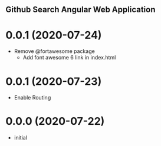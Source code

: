 ## Github Search Angular Web Application
<a name="0.0.2"></a>
# 0.0.1 (2020-07-24)
* Remove @fortawesome package
    * Add font awesome 6 link in index.html


<a name="0.0.1"></a>
# 0.0.1 (2020-07-23)
* Enable Routing

<a name="0.0.0"></a>
# 0.0.0 (2020-07-22)
* initial

